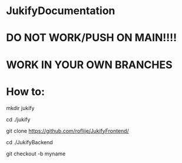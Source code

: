 # JukifyDocumentation

# DO NOT WORK/PUSH ON MAIN!!!!
# WORK IN YOUR OWN BRANCHES
# How to:

mkdir jukify

cd ./jukify

git clone https://github.com/roflije/JukifyFrontend/

cd ./JukifyBackend

git checkout -b myname
